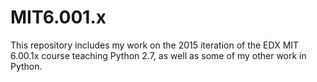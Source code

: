 # MIT6.001.x
This repository includes my work on the 2015 iteration of the EDX MIT 6.00.1x course teaching Python 2.7, as well as some of my other work in Python.
